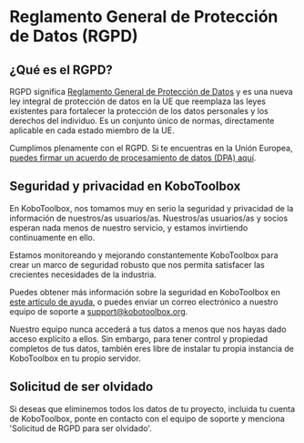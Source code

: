# Reglamento General de Protección de Datos (RGPD)

## ¿Qué es el RGPD?

RGPD significa [Reglamento General de Protección de Datos](https://gdpr-info.eu) y
es una nueva ley integral de protección de datos en la UE que reemplaza las leyes existentes
para fortalecer la protección de los datos personales y los derechos del individuo.
Es un conjunto único de normas, directamente aplicable en cada estado miembro de la UE.

Cumplimos plenamente con el RGPD. Si te encuentras en la Unión Europea,
[puedes firmar un acuerdo de procesamiento de datos (DPA) aquí](https://www.digisigner.com/online/showTemplate?linkId=495db186-9c9e-4627-99f7-a943282eeab5).

## Seguridad y privacidad en KoboToolbox

En KoboToolbox, nos tomamos muy en serio la seguridad y privacidad de la información de nuestros/as usuarios/as. Nuestros/as usuarios/as y socios esperan nada menos de nuestro servicio, y estamos
invirtiendo continuamente en ello.

Estamos monitoreando y mejorando constantemente KoboToolbox para crear un marco de
seguridad robusto que nos permita satisfacer las crecientes necesidades de la industria.

Puedes obtener más información sobre la seguridad en KoboToolbox en
[este artículo de ayuda](is_my_data_safe.md), o puedes enviar un correo electrónico a nuestro equipo de soporte a
[support@kobotoolbox.org](mailto:support@kobotoolbox.org).

Nuestro equipo nunca accederá a tus datos a menos que nos hayas dado acceso explícito a
ellos. Sin embargo, para tener control y propiedad completos de tus datos, también eres
libre de instalar tu propia instancia de KoboToolbox en tu propio servidor.

## Solicitud de ser olvidado

Si deseas que eliminemos todos los datos de tu proyecto, incluida tu
cuenta de KoboToolbox, ponte en contacto con el equipo de soporte y menciona 'Solicitud de RGPD
para ser olvidado'.